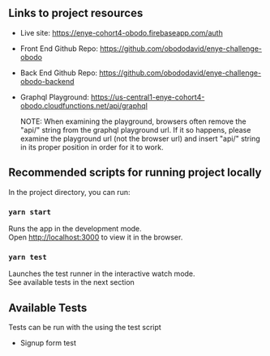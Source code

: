 ## Links to project resources
- Live site: https://enye-cohort4-obodo.firebaseapp.com/auth
- Front End Github Repo: https://github.com/obododavid/enye-challenge-obodo
- Back End Github Repo: https://github.com/obododavid/enye-challenge-obodo-backend
- Graphql Playground: https://us-central1-enye-cohort4-obodo.cloudfunctions.net/api/graphql

  NOTE: When examining the playground, browsers often remove the "api/" string from the graphql playground url. If it so happens, please examine the playground url (not the browser url) and insert "api/" string in its proper position in order for it to work.

## Recommended scripts for running project locally
In the project directory, you can run:

### `yarn start`

Runs the app in the development mode.<br />
Open [http://localhost:3000](http://localhost:3000) to view it in the browser.

### `yarn test`

Launches the test runner in the interactive watch mode.<br />
See available tests in the next section


## Available Tests

Tests can be run with the using the test script
- Signup form test
